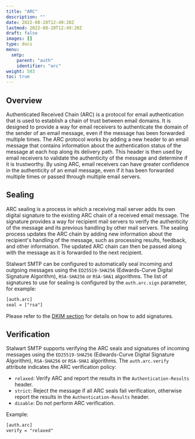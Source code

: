 ```yaml
---
title: "ARC"
description: ""
date: 2022-08-28T12:49:20Z
lastmod: 2022-08-28T12:49:20Z
draft: false
images: []
type: docs
menu:
  smtp:
    parent: "auth"
    identifier: "arc"
weight: 503
toc: true
---
```


## Overview

Authenticated Received Chain (ARC) is a protocol for email authentication that is used to establish a chain of trust between email domains. It is designed to provide a way for email receivers to authenticate the domain of the sender of an email message, even if the message has been forwarded multiple times. The ARC protocol works by adding a new header to an email message that contains information about the authentication status of the message at each hop along its delivery path. This header is then used by email receivers to validate the authenticity of the message and determine if it is trustworthy. By using ARC, email receivers can have greater confidence in the authenticity of an email message, even if it has been forwarded multiple times or passed through multiple email servers.

## Sealing

ARC sealing is a process in which a receiving mail server adds its own digital signature to the existing ARC chain of a received email message. The signature provides a way for recipient mail servers to verify the authenticity of the message and its previous handling by other mail servers. The sealing process updates the ARC chain by adding new information about the recipient's handling of the message, such as processing results, feedback, and other information. The updated ARC chain can then be passed along with the message as it is forwarded to the next recipient.

Stalwart SMTP can be configured to automatically seal incoming and outgoing messages using the `ED25519-SHA256` (Edwards-Curve Digital Signature Algorithm), `RSA-SHA256` or `RSA-SHA1` algorithms. The list of signatures to use for sealing is configured by the `auth.arc.sign` parameter, for example:

```txt
[auth.arc]
seal = ["rsa"]
```

Please refer to the [DKIM section](/smtp/auth/dkim) for details on how to add signatures.

## Verification

Stalwart SMTP supports verifying the ARC seals and signatures of incoming messages using the `ED25519-SHA256` (Edwards-Curve Digital Signature Algorithm), `RSA-SHA256` or `RSA-SHA1` algorithms. The `auth.arc.verify` attribute indicates the ARC verification policy:

- `relaxed`: Verify ARC and report the results in the `Authentication-Results` header.
- `strict`: Reject the message if all ARC seals fail verification, otherwise report the results in the `Authentication-Results` header.
- `disable`: Do not perform ARC verification.

Example:

```txt
[auth.arc]
verify = "relaxed"
```

